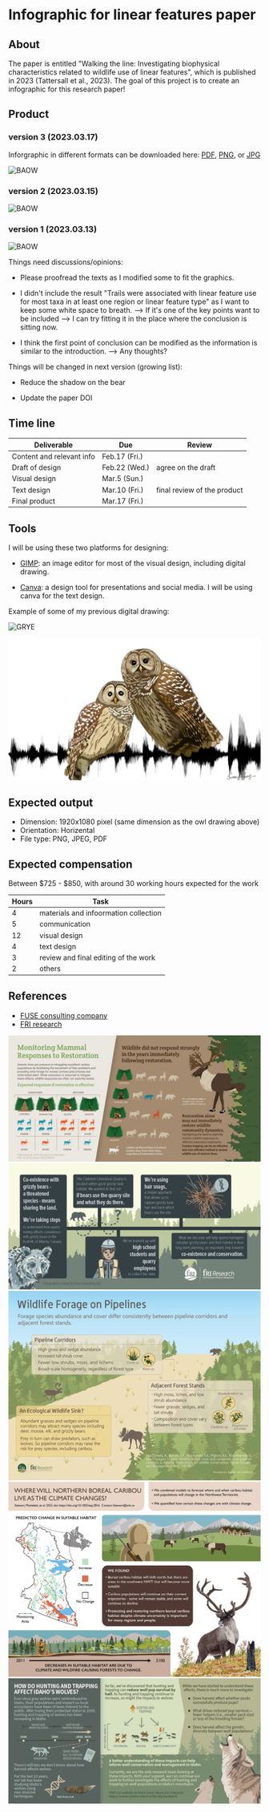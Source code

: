 # Infographic for linear features paper


## About

The paper is entitled "Walking the line: Investigating biophysical characteristics related to wildlife use of linear features", which is published in 2023 (Tattersall et al., 2023). The goal of this project is to create an infographic for this research paper!

## Product

### version 3 (2023.03.17)

Inforgraphic in different formats can be downloaded here: [PDF](products/Infographic%20linear%20feature%20by%20Erin_v3.pdf), [PNG](products/Infographic%20linear%20feature%20by%20Erin_v3.png), or [JPG](products/Infographic%20linear%20feature%20by%20Erin_v3.jpg)

![BAOW](products/Infographic%20linear%20feature%20by%20Erin_v3.jpg)

### version 2 (2023.03.15)

![BAOW](products/Infographic%20linear%20feature%20by%20Erin_v2.jpg)

### version 1 (2023.03.13)

![BAOW](products/Infographic%20linear%20feature%20by%20Erin_v1.jpg)


Things need discussions/opinions:

- Please proofread the texts as I modified some to fit the graphics. 

- I didn't include the result "Trails were associated with linear feature use for most taxa in at least one region or linear feature type" as I want to keep some white space to breath. --> If it's one of the key points want to be included --> I can try fitting it in the place where the conclusion is sitting now. 

- I think the first point of conclusion can be modified as the information is similar to the introduction. --> Any thoughts? 

Things will be changed in next version (growing list):

- Reduce the shadow on the bear

- Update the paper DOI


## Time line

| Deliverable | Due | Review |
| ----------- | ------------- | ------ |
| Content and relevant info | Feb.17 (Fri.) |  |
| Draft of design | Feb.22 (Wed.) | agree on the draft |
| Visual design | Mar.5 (Sun.) |  |
| Text design | Mar.10 (Fri.) | final review of the product |
| Final product | Mar.17 (Fri.) |  |


## Tools

I will be using these two platforms for designing: 

- [GIMP](https://www.gimp.org/): an image editor for most of the visual design, including digital drawing.

- [Canva](https://www.canva.com/): a design tool for presentations and social media. I will be using canva for the text design. 

Example of some of my previous digital drawing: 

![GRYE](docs_readme/GRYE.png "Greater Yellowlegs by Sunny Tseng")

![BAOW](docs_readme/BAOW_white.png "Barred Owls by Sunny Tseng")


## Expected output

- Dimension: 1920x1080 pixel (same dimension as the owl drawing above)
- Orientation: Horizental
- File type: PNG, JPEG, PDF

## Expected compensation

Between \$725 - \$850, with around 30 working hours expected for the work 

| Hours | Task |
| --- | --- |
| 4 | materials and infoormation collection |
| 5 | communication |
| 12 | visual design |
| 4 | text design |
| 3 | review and final editing of the work |
| 2 | others |



## References

- [FUSE consulting company](https://www.fuseconsulting.ca/infographics)
- [FRI research](https://friresearch.ca/search/?frisearchable_posts%5BhierarchicalMenu%5D%5Btaxonomies_hierarchical.publication_type.lvl0%5D%5B0%5D=Summaries%20and%20Communications&frisearchable_posts%5BhierarchicalMenu%5D%5Btaxonomies_hierarchical.publication_type.lvl0%5D%5B1%5D=Infographics)


![example2](docs_readme/80012658_10221585216765418_504209322096459776_n.jpg)
![example1](docs_readme/GBP_2018_05_QuarryLifeIntro_Infographic.png)
![example3](docs_readme/CP_2020_06_pipeline_veg_infographic.jpg)
![example4](docs_readme/335290331_270105258674587_623199478749412266_n.jpg)
![example5](docs_readme/uidaho.png)


